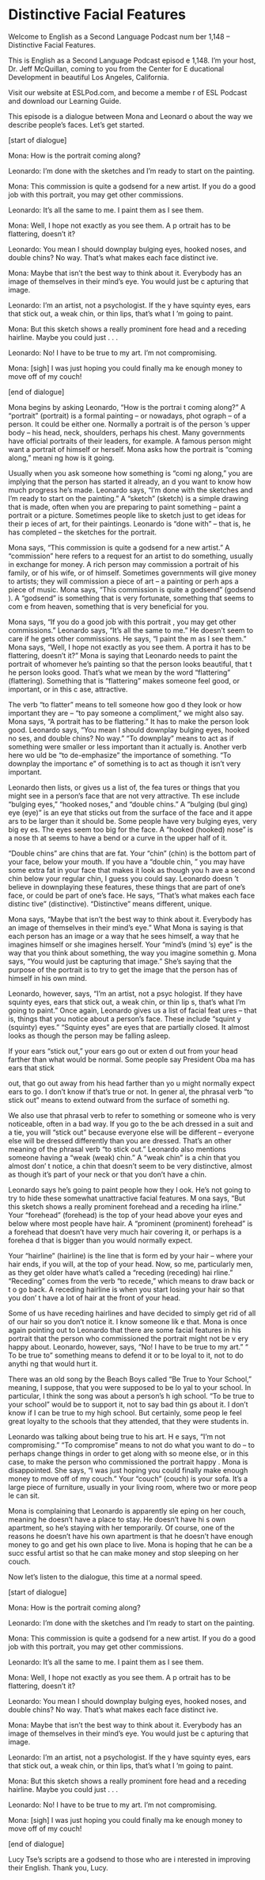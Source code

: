 # Distinctive Facial Features

Welcome to English as a Second Language Podcast num ber 1,148 – Distinctive Facial Features.

This is English as a Second Language Podcast episod e 1,148. I’m your host, Dr. Jeff McQuillan, coming to you from the Center for E ducational Development in beautiful Los Angeles, California.

Visit our website at ESLPod.com, and become a membe r of ESL Podcast and download our Learning Guide.

This episode is a dialogue between Mona and Leonard o about the way we describe people’s faces. Let’s get started.

[start of dialogue]

Mona: How is the portrait coming along?

Leonardo: I’m done with the sketches and I’m ready to start on the painting.

Mona: This commission is quite a godsend for a new artist. If you do a good job with this portrait, you may get other commissions.

Leonardo: It’s all the same to me. I paint them as I see them.

Mona: Well, I hope not exactly as you see them. A p ortrait has to be flattering, doesn’t it?

Leonardo: You mean I should downplay bulging eyes, hooked noses, and double chins? No way. That’s what makes each face distinct ive.

Mona: Maybe that isn’t the best way to think about it. Everybody has an image of themselves in their mind’s eye. You would just be c apturing that image.

Leonardo: I’m an artist, not a psychologist. If the y have squinty eyes, ears that stick out, a weak chin, or thin lips, that’s what I ’m going to paint.

Mona: But this sketch shows a really prominent fore head and a receding hairline. Maybe you could just . . .

Leonardo: No! I have to be true to my art. I’m not compromising.

 Mona: [sigh] I was just hoping you could finally ma ke enough money to move off of my couch!

[end of dialogue]

Mona begins by asking Leonardo, “How is the portrai t coming along?” A “portrait” (portrait) is a formal painting – or nowadays, phot ograph – of a person. It could be either one. Normally a portrait is of the person ’s upper body – his head, neck, shoulders, perhaps his chest. Many governments have  official portraits of their leaders, for example. A famous person might want a portrait of himself or herself. Mona asks how the portrait is “coming along,” meani ng how is it going.

Usually when you ask someone how something is “comi ng along,” you are implying that the person has started it already, an d you want to know how much progress he’s made. Leonardo says, “I’m done with the sketches and I’m ready to start on the painting.” A “sketch” (sketch) is a simple drawing that is made, often when you are preparing to paint something – paint a portrait  or a picture. Sometimes people like to sketch just to get ideas for their p ieces of art, for their paintings. Leonardo is “done with” – that is, he has completed  – the sketches for the portrait.

Mona says, “This commission is quite a godsend for a new artist.” A “commission” here refers to a request for an artist  to do something, usually in exchange for money. A rich person may commission a portrait of his family, or of his wife, or of himself. Sometimes governments will  give money to artists; they will commission a piece of art – a painting or perh aps a piece of music. Mona says, “This commission is quite a godsend” (godsend ). A “godsend” is something that is very fortunate, something that seems to com e from heaven, something that is very beneficial for you.

Mona says, “If you do a good job with this portrait , you may get other commissions.” Leonardo says, “It’s all the same to me.” He doesn’t seem to care if he gets other commissions. He says, “I paint the m as I see them.” Mona says, “Well, I hope not exactly as you see them. A portra it has to be flattering, doesn’t it?” Mona is saying that Leonardo needs to paint the portrait of whomever he’s painting so that the person looks beautiful, that t he person looks good. That’s what we mean by the word “flattering” (flattering).  Something that is “flattering” makes someone feel good, or important, or in this c ase, attractive.

The verb “to flatter” means to tell someone how goo d they look or how important they are – “to pay someone a compliment,” we might also say. Mona says, “A portrait has to be flattering.” It has to make the person look good. Leonardo says, “You mean I should downplay bulging eyes, hooked no ses, and double chins? No way.” “To downplay” means to act as if something  were smaller or less important than it actually is. Another verb here wo uld be “to de-emphasize” the importance of something. “To downplay the importanc e” of something is to act as though it isn’t very important.

Leonardo then lists, or gives us a list of, the fea tures or things that you might see in a person’s face that are not very attractive. Th ese include “bulging eyes,” “hooked noses,” and “double chins.” A “bulging (bul ging) eye (eye)” is an eye that sticks out from the surface of the face and it appe ars to be larger than it should be. Some people have very bulging eyes, very big ey es. The eyes seem too big for the face. A “hooked (hooked) nose” is a nose th at seems to have a bend or a curve in the upper half of it.

“Double chins” are chins that are fat. Your “chin” (chin) is the bottom part of your face, below your mouth. If you have a “double chin, ” you may have some extra fat in your face that makes it look as though you h ave a second chin below your regular chin, I guess you could say. Leonardo doesn ’t believe in downplaying these features, these things that are part of one’s  face, or could be part of one’s face. He says, “That’s what makes each face distinc tive” (distinctive). “Distinctive” means different, unique.

Mona says, “Maybe that isn’t the best way to think about it. Everybody has an image of themselves in their mind’s eye.” What Mona  is saying is that each person has an image or a way that he sees himself, a way that he imagines himself or she imagines herself. Your “mind’s (mind ’s) eye” is the way that you think about something, the way you imagine somethin g. Mona says, “You would just be capturing that image.” She’s saying that the purpose of the portrait is to try to get the image that the person has of himself  in his own mind.

Leonardo, however, says, “I’m an artist, not a psyc hologist. If they have squinty eyes, ears that stick out, a weak chin, or thin lip s, that’s what I’m going to paint.” Once again, Leonardo gives us a list of facial feat ures – that is, things that you notice about a person’s face. These include “squint y (squinty) eyes.” “Squinty eyes” are eyes that are partially closed. It almost  looks as though the person may be falling asleep.

If your ears “stick out,” your ears go out or exten d out from your head farther than what would be normal. Some people say President Oba ma has ears that stick

out, that go out away from his head farther than yo u might normally expect ears to go. I don’t know if that’s true or not. In gener al, the phrasal verb “to stick out” means to extend outward from the surface of somethi ng.

We also use that phrasal verb to refer to something  or someone who is very noticeable, often in a bad way. If you go to the be ach dressed in a suit and a tie, you will “stick out” because everyone else will be different – everyone else will be dressed differently than you are dressed. That’s an other meaning of the phrasal verb “to stick out.” Leonardo also mentions someone  having a “weak (weak) chin.” A “weak chin” is a chin that you almost don’ t notice, a chin that doesn’t seem to be very distinctive, almost as though it’s part of your neck or that you don’t have a chin.

Leonardo says he’s going to paint people how they l ook. He’s not going to try to hide these somewhat unattractive facial features. M ona says, “But this sketch shows a really prominent forehead and a receding ha irline.” Your “forehead” (forehead) is the top of your head above your eyes and below where most people have hair. A “prominent (prominent) forehead” is a forehead that doesn’t have very much hair covering it, or perhaps is a forehea d that is bigger than you would normally expect.

Your “hairline” (hairline) is the line that is form ed by your hair – where your hair ends, if you will, at the top of your head. Now, so me, particularly men, as they get older have what’s called a “receding (receding) hai rline.” “Receding” comes from the verb “to recede,” which means to draw back or t o go back. A receding hairline is when you start losing your hair so that you don’ t have a lot of hair at the front of your head.

Some of us have receding hairlines and have decided  to simply get rid of all of our hair so you don’t notice it. I know someone lik e that. Mona is once again pointing out to Leonardo that there are some facial  features in his portrait that the person who commissioned the portrait might not be v ery happy about. Leonardo, however, says, “No! I have to be true to my art.” “ To be true to” something means to defend it or to be loyal to it, not to do anythi ng that would hurt it.

There was an old song by the Beach Boys called “Be True to Your School,” meaning, I suppose, that you were supposed to be lo yal to your school. In particular, I think the song was about a person’s h igh school. “To be true to your school” would be to support it, not to say bad thin gs about it. I don’t know if I can be true to my high school. But certainly, some peop le feel great loyalty to the schools that they attended, that they were students  in.

Leonardo was talking about being true to his art. H e says, “I’m not compromising.” “To compromise” means to not do what  you want to do – to perhaps change things in order to get along with so meone else, or in this case, to make the person who commissioned the portrait happy . Mona is disappointed. She says, “I was just hoping you could finally make  enough money to move off of my couch.” Your “couch” (couch) is your sofa. It’s a large piece of furniture, usually in your living room, where two or more peop le can sit.

Mona is complaining that Leonardo is apparently sle eping on her couch, meaning he doesn’t have a place to stay. He doesn’t have hi s own apartment, so he’s staying with her temporarily. Of course, one of the  reasons he doesn’t have his own apartment is that he doesn’t have enough money to go and get his own place to live. Mona is hoping that he can be a succ essful artist so that he can make money and stop sleeping on her couch.

Now let’s listen to the dialogue, this time at a normal speed.

[start of dialogue]

Mona: How is the portrait coming along?

Leonardo: I’m done with the sketches and I’m ready to start on the painting.

Mona: This commission is quite a godsend for a new artist. If you do a good job with this portrait, you may get other commissions.

Leonardo: It’s all the same to me. I paint them as I see them.

Mona: Well, I hope not exactly as you see them. A p ortrait has to be flattering, doesn’t it?

Leonardo: You mean I should downplay bulging eyes, hooked noses, and double chins? No way. That’s what makes each face distinct ive.

Mona: Maybe that isn’t the best way to think about it. Everybody has an image of themselves in their mind’s eye. You would just be c apturing that image.

Leonardo: I’m an artist, not a psychologist. If the y have squinty eyes, ears that stick out, a weak chin, or thin lips, that’s what I ’m going to paint.

Mona: But this sketch shows a really prominent fore head and a receding hairline. Maybe you could just . . .

 Leonardo: No! I have to be true to my art. I’m not compromising.

Mona: [sigh] I was just hoping you could finally ma ke enough money to move off of my couch!

[end of dialogue]

Lucy Tse’s scripts are a godsend to those who are i nterested in improving their English. Thank you, Lucy.



